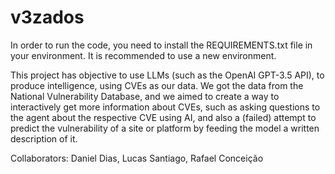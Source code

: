 # v3zados
In order to run the code, you need to install the REQUIREMENTS.txt file in your environment.
It is recommended to use a new environment.

This project has objective to use LLMs (such as the OpenAI GPT-3.5 API), to produce intelligence, using CVEs as our data. We got the data from the National Vulnerability Database, and we aimed to create a way to interactively get more information about CVEs, such as asking questions to the agent about the respective CVE using AI, and also a (failed) attempt to predict the vulnerability of a site or platform by feeding the model a written description of it.

Collaborators:
Daniel Dias,
Lucas Santiago,
Rafael Conceição
